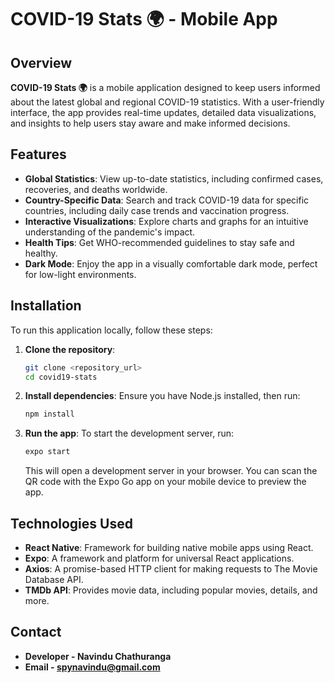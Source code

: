 # COVID-19 Stats 🌍 - Mobile App

## Overview

**COVID-19 Stats 🌍** is a mobile application designed to keep users informed about the latest global and regional COVID-19 statistics. With a user-friendly interface, the app provides real-time updates, detailed data visualizations, and insights to help users stay aware and make informed decisions.

## Features

- **Global Statistics**: View up-to-date statistics, including confirmed cases, recoveries, and deaths worldwide.
- **Country-Specific Data**: Search and track COVID-19 data for specific countries, including daily case trends and vaccination progress.
- **Interactive Visualizations**: Explore charts and graphs for an intuitive understanding of the pandemic's impact.
- **Health Tips**: Get WHO-recommended guidelines to stay safe and healthy.
- **Dark Mode**: Enjoy the app in a visually comfortable dark mode, perfect for low-light environments.

## Installation

To run this application locally, follow these steps:

1. **Clone the repository**:
   ```bash
   git clone <repository_url>
   cd covid19-stats

2. **Install dependencies**:
   Ensure you have Node.js installed, then run:
   ```bash
   npm install
   ```

3. **Run the app**:
   To start the development server, run:
   ```bash
   expo start
   ```
   This will open a development server in your browser. You can scan the QR code with the Expo Go app on your mobile device to preview the app.

## Technologies Used

- **React Native**: Framework for building native mobile apps using React.
- **Expo**: A framework and platform for universal React applications.
- **Axios**: A promise-based HTTP client for making requests to The Movie Database API.
- **TMDb API**: Provides movie data, including popular movies, details, and more.


## Contact

- **Developer - Navindu Chathuranga**
- **Email - spynavindu@gmail.com**